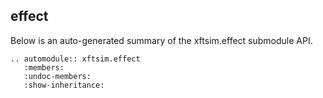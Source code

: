 ## effect

Below is an auto-generated summary of the xftsim.effect submodule API.

```{eval-rst}
.. automodule:: xftsim.effect
   :members:
   :undoc-members:
   :show-inheritance:
```
